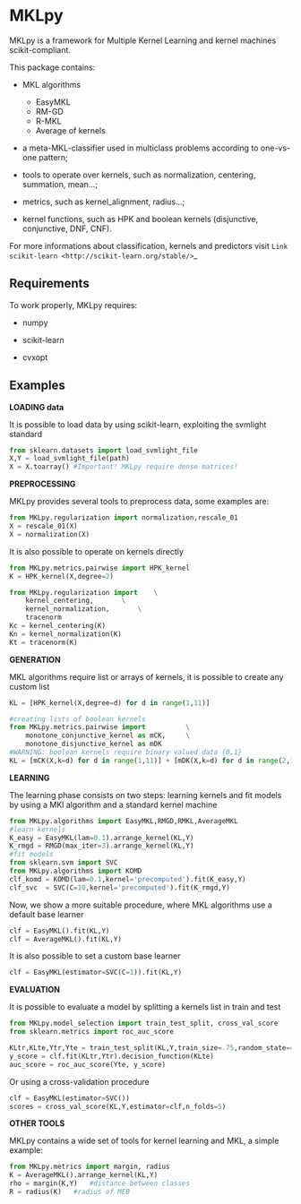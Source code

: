 MKLpy
=====


MKLpy is a framework for Multiple Kernel Learning and kernel machines scikit-compliant.

This package contains:

* MKL algorithms
  * EasyMKL
  * RM-GD
  * R-MKL
  * Average of kernels

* a meta-MKL-classifier used in multiclass problems according to one-vs-one pattern;

* tools to operate over kernels, such as normalization, centering, summation, mean...;

* metrics, such as kernel_alignment, radius...;

* kernel functions, such as HPK and boolean kernels (disjunctive, conjunctive, DNF, CNF).



For more informations about classification, kernels and predictors visit `Link scikit-learn <http://scikit-learn.org/stable/>`_


Requirements
------------

To work properly, MKLpy requires:

* numpy

* scikit-learn

* cvxopt


Examples
--------


**LOADING data**

It is possible to load data by using scikit-learn, exploiting the svmlight standard

```python
from sklearn.datasets import load_svmlight_file
X,Y = load_svmlight_file(path)
X = X.toarray()	#Important! MKLpy require dense matrices!
```

**PREPROCESSING**

MKLpy provides several tools to preprocess data, some examples are:

```python
from MKLpy.regularization import normalization,rescale_01
X = rescale_01(X)
X = normalization(X)
```

It is also possible to operate on kernels directly

```python
from MKLpy.metrics.pairwise import HPK_kernel
K = HPK_kernel(X,degree=2)

from MKLpy.regularization import 	\
    kernel_centering,		\
    kernel_normalization,		\
    tracenorm
Kc = kernel_centering(K)
Kn = kernel_normalization(K)
Kt = tracenorm(K)
```


**GENERATION**

MKL algorithms require list or arrays of kernels, it is possible to create any custom list

```python
KL = [HPK_kernel(X,degree=d) for d in range(1,11)]

#creating lists of boolean kernels
from MKLpy.metrics.pairwise import			\
    monotone_conjunctive_kernel as mCK,		\
    monotone_disjunctive_kernel as mDK
#WARNING: boolean kernels require binary valued data {0,1}
KL = [mCK(X,k=d) for d in range(1,11)] + [mDK(X,k=d) for d in range(2,11)]
```


**LEARNING**

The learning phase consists on two steps: learning kernels and fit models by using a MKl algorithm and a standard kernel machine

```python
from MKLpy.algorithms import EasyMKL,RMGD,RMKL,AverageMKL
#learn kernels
K_easy = EasyMKL(lam=0.1).arrange_kernel(KL,Y)
K_rmgd = RMGD(max_iter=3).arrange_kernel(KL,Y)
#fit models
from sklearn.svm import SVC
from MKLpy.algorithms import KOMD
clf_komd = KOMD(lam=0.1,kernel='precomputed').fit(K_easy,Y)
clf_svc  = SVC(C=10,kernel='precomputed').fit(K_rmgd,Y)
```

Now, we show a more suitable procedure, where MKL algorithms use a default base learner

```python
clf = EasyMKL().fit(KL,Y)
clf = AverageMKL().fit(KL,Y)
```

It is also possible to set a custom base learner

```python
clf = EasyMKL(estimator=SVC(C=1)).fit(KL,Y)
```


**EVALUATION**

It is possible to evaluate a model by splitting a kernels list in train and test

```python
from MKLpy.model_selection import train_test_split, cross_val_score
from sklearn.metrics import roc_auc_score

KLtr,KLte,Ytr,Yte = train_test_split(KL,Y,train_size=.75,random_state=42)
y_score = clf.fit(KLtr,Ytr).decision_function(KLte)
auc_score = roc_auc_score(Yte, y_score)
```

Or using a cross-validation procedure

```python
clf = EasyMKL(estimator=SVC())
scores = cross_val_score(KL,Y,estimator=clf,n_folds=5)
```


**OTHER TOOLS**

MKLpy contains a wide set of tools for kernel learning and MKL, a simple example:

```python
from MKLpy.metrics import margin, radius
K = AverageMKL().arrange_kernel(KL,Y)
rho = margin(K,Y)	#distance between classes
R = radius(K)	#radius of MEB
```

